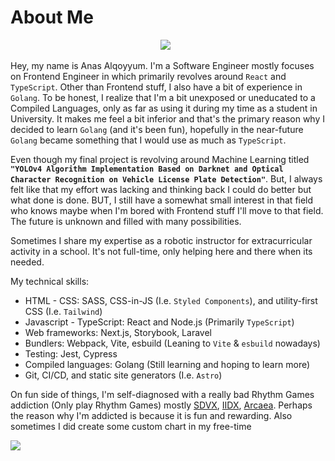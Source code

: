 # About Me

<div align="center">
  
  [<img src="https://img.shields.io/badge/linkedin-4A4A4A?style=for-the-badge&logo=linkedin">](https://www.linkedin.com/in/anasalqoyyum/)&nbsp;&nbsp;
  
</div>

Hey, my name is Anas Alqoyyum. I'm a Software Engineer mostly focuses on Frontend Engineer in which primarily revolves around `React` and `TypeScript`. Other than
Frontend stuff, I also have a bit of experience in `Golang`. To be honest, I realize that I'm a bit unexposed or uneducated to a Compiled Languages, only as far as
using it during my time as a student in University. It makes me feel a bit inferior and that's the primary reason why I decided to learn `Golang`
(and it's been fun), hopefully in the near-future `Golang` became something that I would use as much as `TypeScript`.

Even though my final project is revolving around Machine Learning titled **`"YOLOv4 Algorithm Implementation Based on Darknet and Optical Character Recognition on Vehicle License Plate Detection"`**. But, I always felt like that my effort was lacking and thinking back I could do better but what done is done. BUT, I still have a
somewhat small interest in that field who knows maybe when I'm bored with Frontend stuff I'll move to that field. The future is unknown and filled with many possibilities.

Sometimes I share my expertise as a robotic instructor for extracurricular activity in a school. It's not full-time, only helping here and there when its needed.

My technical skills:

- HTML - CSS: SASS, CSS-in-JS (I.e. `Styled Components`), and utility-first CSS (I.e. `Tailwind`)
- Javascript - TypeScript: React and Node.js (Primarily `TypeScript`)
- Web frameworks: Next.js, Storybook, Laravel
- Bundlers: Webpack, Vite, esbuild (Leaning to `Vite` & `esbuild` nowadays)
- Testing: Jest, Cypress
- Compiled languages: Golang (Still learning and hoping to learn more)
- Git, CI/CD, and static site generators (I.e. `Astro`)

On fun side of things, I'm self-diagnosed with a really bad Rhythm Games addiction (Only play Rhythm Games) mostly [SDVX](https://p.eagate.573.jp/game/eacsdvx/vi/index.html), [IIDX](https://p.eagate.573.jp/game/eac2dx/infinitas/), [Arcaea](https://arcaea.lowiro.com/). Perhaps the reason why I'm addicted is because it is fun and rewarding. Also sometimes I did create some custom chart in my free-time
  
<img src="https://github-readme-stats.vercel.app/api?username=anandavj&show_icons=true&theme=dark"/>
